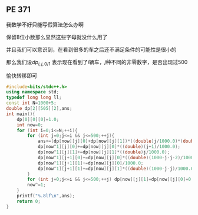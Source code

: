 ## PE 371

~~我数学不好只能写假算法怎么办啊~~

保留$8$位小数那么显然这些字母就没什么用了

并且我们可以意识到，在看到很多的车之后还不满足条件的可能性是很小的

那么我们设$dp_{i,j,0/1}$ 表示现在看到了$i$辆车，$j$种不同的非零数字，是否出现过$500$

愉快转移即可

``` c++
#include<bits/stdc++.h>
using namespace std;
typedef long long ll;
const int N=1000+5;
double dp[2][505][2],ans;
int main(){
	dp[0][0][0]=1.0;
	int now=0;
	for (int i=0;i<=N;++i){
		for (int j=0;j<=i && j<=500;++j){
			ans+=(dp[now][j][0]+dp[now][j][1])*((double)j/1000.0)*(double)(i+1);
			dp[now^1][j][0]+=dp[now][j][0]*((double)(j+1)/1000.0);
			dp[now^1][j][1]+=dp[now][j][1]*((double)j/1000.0);
			dp[now^1][j+1][0]+=dp[now][j][0]*((double)(1000-j-j-2)/1000.0);
			dp[now^1][j+1][1]+=dp[now][j][0]/1000.0;
			dp[now^1][j+1][1]+=dp[now][j][1]*((double)(1000-j-j)/1000.0);
		}
		for (int j=0;j<=i && j<=500;++j) dp[now][j][1]=dp[now][j][0]=0.0;
		now^=1;
	}
	printf("%.8lf\n",ans);
	return 0;
}
```


